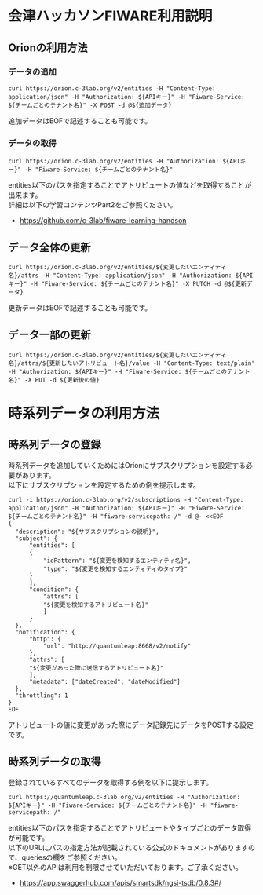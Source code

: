 # 会津ハッカソンFIWARE利用説明

## Orionの利用方法

### データの追加

```curl https://orion.c-3lab.org/v2/entities -H "Content-Type: application/json" -H "Authorization: ${APIキー}" -H "Fiware-Service: ${チームごとのテナント名}" -X POST -d @${追加データ}```

追加データはEOFで記述することも可能です。

### データの取得

```curl https://orion.c-3lab.org/v2/entities -H "Authorization: ${APIキー}" -H "Fiware-Service: ${チームごとのテナント名}"```

entities以下のパスを指定することでアトリビュートの値などを取得することが出来ます。  
詳細は以下の学習コンテンツPart2をご参照ください。
* https://github.com/c-3lab/fiware-learning-handson

## データ全体の更新

```curl https://orion.c-3lab.org/v2/entities/${変更したいエンティティ名}/attrs -H "Content-Type: application/json" -H "Authorization: ${APIキー}" -H "Fiware-Service: ${チームごとのテナント名}" -X PUTCH -d @${更新データ}```

更新データはEOFで記述することも可能です。

## データ一部の更新

```curl https://orion.c-3lab.org/v2/entities/${変更したいエンティティ名}/attrs/${更新したいアトリビュート名}/value -H "Content-Type: text/plain" -H "Authorization: ${APIキー}" -H "Fiware-Service: ${チームごとのテナント名}" -X PUT -d ${更新後の値}```

# 時系列データの利用方法

## 時系列データの登録

時系列データを追加していくためにはOrionにサブスクリプションを設定する必要があります。  
以下にサブスクリプションを設定するための例を提示します。

```
curl -i https://orion.c-3lab.org/v2/subscriptions -H "Content-Type: application/json" -H "Authorization: ${APIキー}" -H "Fiware-Service: ${チームごとのテナント名}" -H "fiware-servicepath: /" -d @- <<EOF
{
  "description": "${サブスクリプションの説明}",
  "subject": {
      "entities": [
      {
          "idPattern": "${変更を検知するエンティティ名}",
          "type": "${変更を検知するエンティティのタイプ}"
      }
      ],
      "condition": {
          "attrs": [
          "${変更を検知するアトリビュート名}"
          ]
      }
  },
  "notification": {
      "http": {
          "url": "http://quantumleap:8668/v2/notify"
      },
      "attrs": [
      "${変更があった際に送信するアトリビュート名}"
      ],
      "metadata": ["dateCreated", "dateModified"]
  },
  "throttling": 1
}
EOF
```

アトリビュートの値に変更があった際にデータ記録先にデータをPOSTする設定です。

## 時系列データの取得

登録されているすべてのデータを取得する例を以下に提示します。

```curl https://quantumleap.c-3lab.org/v2/entities -H "Authorization: ${APIキー}" -H "Fiware-Service: ${チームごとのテナント名}" -H "fiware-servicepath: /"```

entities以下のパスを指定することでアトリビュートやタイプごとのデータ取得が可能です。  
以下のURLにパスの指定方法が記載されている公式のドキュメントがありますので、queriesの欄をご参照ください。  
	※GET以外のAPIは利用を制限させていただいております。ご了承ください。  
* https://app.swaggerhub.com/apis/smartsdk/ngsi-tsdb/0.8.3#/